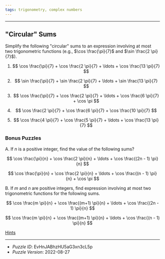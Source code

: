 ```yaml
---
tags: trigonometry, complex numbers
---
```


--------------------------------------------------------------------------------------------

## "Circular" Sums

Simplify the following "circular" sums to an expression involving at most two trigonometric
functions (e.g., $\cos \frac{\pi}{7}$ and $\sin \frac{2 \pi}{7}$).

1. $$
     \cos \frac{\pi}{7} + \cos \frac{2 \pi}{7} + \ldots + \cos \frac{13 \pi}{7}
   $$

2. $$
     \sin \frac{\pi}{7} + \sin \frac{2 \pi}{7} + \ldots + \sin \frac{13 \pi}{7}
   $$

3. $$
     \cos \frac{\pi}{7} + \cos \frac{2 \pi}{7} + \ldots + \cos \frac{6 \pi}{7} + \cos \pi
   $$

4. $$
     \cos \frac{2 \pi}{7} + \cos \frac{6 \pi}{7} + \cos \frac{10 \pi}{7}
   $$

5. $$
     \cos \frac{4 \pi}{7} + \cos \frac{5 \pi}{7} + \ldots + \cos \frac{13 \pi}{7}
   $$

### Bonus Puzzles

A. If $n$ is a positive integer, find the value of the following sums?

   $$
     \cos \frac{\pi}{n} + \cos \frac{2 \pi}{n} + \ldots + \cos \frac{(2n - 1) \pi}{n}
   $$

   $$
     \cos \frac{\pi}{n} + \cos \frac{2 \pi}{n} + \ldots
     + \cos \frac{(n - 1) \pi}{n} + \cos \pi
   $$

B. If $m$ and $n$ are positive integers, find expression involving at most two
   trigonometric functions for the following sums.

   $$
     \cos \frac{m \pi}{n} + \cos \frac{(m+1) \pi}{n} + \ldots + \cos \frac{(2n - 1) \pi}{n}
   $$

   $$
     \cos \frac{m \pi}{n} + \cos \frac{(m+1) \pi}{n} + \ldots + \cos \frac{(n - 1) \pi}{n}
   $$


[Hints](simple-circular-sums-hints.md)

--------------------------------------------------------------------------------------------

* _Puzzle ID_: EvHnJABhzHU5aG3xn3cL5p
* _Puzzle Version_: 2022-08-27
